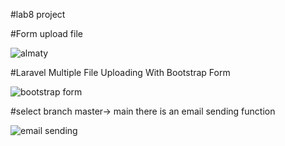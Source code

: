 #lab8 project

#Form upload file

![almaty](https://user-images.githubusercontent.com/78722836/113513797-23e3ef80-958d-11eb-8fcf-56119413c7f0.png)

#Laravel Multiple File Uploading With Bootstrap Form

![bootstrap form](https://user-images.githubusercontent.com/78722836/113521781-7e953f80-95bd-11eb-8700-4343ac40213f.png)

#select branch master-> main there is an email sending function

![email sending](https://user-images.githubusercontent.com/78722836/113607855-8f03f380-966b-11eb-9b4b-fac60e554e41.png)
